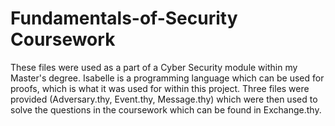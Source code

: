 # Fundamentals-of-Security Coursework

These files were used as a part of a Cyber Security module within my Master's degree. Isabelle is a programming language which can be used for proofs, which is what it was used for within this project. Three files were provided (Adversary.thy, Event.thy, Message.thy) which were then used to solve the questions in the coursework which can be found in Exchange.thy.
